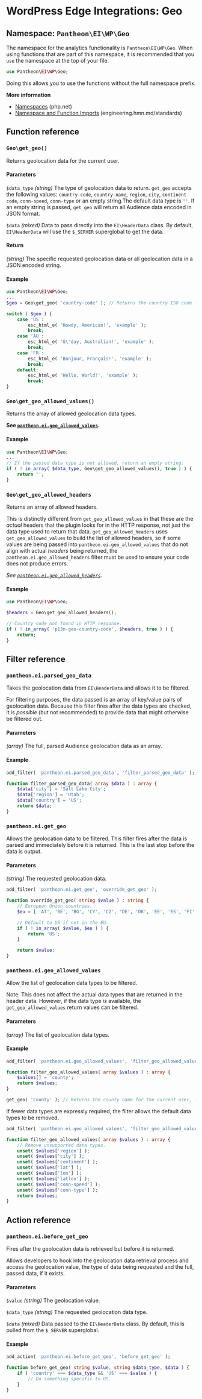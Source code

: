 # WordPress Edge Integrations: Geo

## Namespace: `Pantheon\EI\WP\Geo`

The namespace for the analytics functionality is `Pantheon\EI\WP\Geo`. When using functions that are part of this namespace, it is recommended that you `use` the namespace at the top of your file.

```php
use Pantheon\EI\WP\Geo;
```

Doing this allows you to use the functions without the full namespace prefix. 

**More information**
* [Namespaces](https://www.php.net/manual/en/language.namespaces.php) (php.net)
* [Namespace and Function Imports](https://engineering.hmn.md/standards/style/php/#namespace-and-function-imports) (engineering.hmn.md/standards)

## Function reference

### `Geo\get_geo()`

Returns geolocation data for the current user.

#### Parameters

`$data_type` _(string)_ The type of geolocation data to return. `get_geo` accepts the following values: `country-code`, `country-name`, `region`, `city`, `continent-code`, `conn-speed`, `conn-type` or an empty string.The default data type is `''`. If an empty string is passed, `get_geo` will return all Audience data encoded in JSON format.

`$data` _(mixed)_ Data to pass directly into the `EI\HeaderData` class. By default, `EI\HeaderData` will use the `$_SERVER` superglobal to get the data.

#### Return

_(string)_ The specific requested geolocation data or all geolocation data in a JSON encoded string.

#### Example

```php
use Pantheon\EI\WP\Geo;
...
$geo = Geo\get_geo( 'country-code' ); // Returns the country ISO code for the current user, e.g. 'US'.

switch ( $geo ) {
	case 'US':
		esc_html_e( 'Howdy, American!', 'example' );
		break;
	case 'AU':
		esc_html_e( 'G\'day, Australian!', 'example' );
		break;
	case 'FR':
		esc_html_e( 'Bonjour, Français!', 'example' );
		break;
	default:
		esc_html_e( 'Hello, World!', 'example' );
		break;
}
```

### `Geo\get_geo_allowed_values()`

Returns the array of allowed geolocation data types.

__See [`pantheon.ei.geo_allowed_values`](#pantheon.ei.geo_allowed_values).__

#### Example

```php
use Pantheon\EI\WP\Geo;
...
// If the passed data type is not allowed, return an empty string.
if ( ! in_array( $data_type, Geo\get_geo_allowed_values(), true ) ) {
	return '';
}
```

### `Geo\get_geo_allowed_headers`

Returns an array of allowed headers.

This is distinctly different from `get_geo_allowed_values` in that these are the _actual_ headers that the plugin looks for in the HTTP response, not just the data type used to return that data. `get_geo_allowed_headers` uses `get_geo_allowed_values` to build the list of allowed headers, so if some values are being passed into `pantheon.ei.geo_allowed_values` that do not align with actual _headers_ being returned, the `pantheon.ei.geo_allowed_headers` filter must be used to ensure your code does not produce errors.

_See [`pantheon.ei.geo_allowed_headers`](#pantheoneigeoallowedheaders)._

#### Example

```php
use Pantheon\EI\WP\Geo;

$headers = Geo\get_geo_allowed_headers();

// Country code not found in HTTP response.
if ( ! in_array( 'p13n-geo-country-code', $headers, true ) ) {
	return;
}
```

## Filter reference

### `pantheon.ei.parsed_geo_data`

Takes the geolocation data from `EI\HeaderData` and allows it to be filtered.

For filtering purposes, the data passed is an array of key/value pairs of geolocation data. Because this filter fires after the data types are checked, it is _possible_ (but not recommended) to provide data that might otherwise be filtered out.

#### Parameters

_(array)_ The full, parsed Audience geolocation data as an array.

#### Example

```php
add_filter( 'pantheon.ei.parsed_geo_data', 'filter_parsed_geo_data' );

function filter_parsed_geo_data( array $data ) : array {
	$data['city'] = 'Salt Lake City';
	$data['region'] = 'Utah';
	$data['country'] = 'US';
	return $data;
}
```

### `pantheon.ei.get_geo`

Allows the geolocation data to be filtered. This filter fires after the data is parsed and immediately before it is returned. This is the last stop before the data is output.

#### Parameters

_(string)_ The requested geolocation data.

```php
add_filter( 'pantheon.ei.get_geo', 'override_get_geo' );

function override_get_geo( string $value ) : string {
	// European Union countries.
	$eu = [ 'AT', 'BE', 'BG', 'CY', 'CZ', 'DE', 'DK', 'EE', 'ES', 'FI', 'FR', 'GB', 'GR', 'HR', 'HU', 'IE', 'IT', 'LV', 'LT', 'LU', 'MT', 'NL', 'PL', 'PT', 'RO', 'SK', 'SI', 'SE' ];

	// Default to US if not in the EU.
	if ( ! in_array( $value, $eu ) ) {
		return 'US';
	}

	return $value;
}
```

### `pantheon.ei.geo_allowed_values`

Allow the list of geolocation data types to be filtered.

Note: This does not affect the actual data types that are returned in the header data. However, if the data type _is_ available, the `get_geo_allowed_values` return values can be filtered.

#### Parameters

_(array)_ The list of geolocation data types.

#### Example

```php
add_filter( 'pantheon.ei.geo_allowed_values', 'filter_geo_allowed_values' );

function filter_geo_allowed_values( array $values ) : array {
	$values[] = 'county';
	return $values;
}

get_geo( 'county' ); // Returns the county name for the current user, if available.
```

If fewer data types are expressly required, the filter allows the default data types to be removed.

```php
add_filter( 'pantheon.ei.geo_allowed_values', 'filter_geo_allowed_values' );

function filter_geo_allowed_values( array $values ) : array {
	// Remove unsupported data types.
	unset( $values['region'] );
	unset( $values['city'] );
	unset( $values['continent'] );
	unset( $values['lat'] );
	unset( $values['lon'] );
	unset( $values['latlon'] );
	unset( $values['conn-speed'] );
	unset( $values['conn-type'] );
	return $values;
}
```

## Action reference

### `pantheon.ei.before_get_geo`

Fires after the geolocation data is retrieved but before it is returned.

Allows developers to hook into the geolocation data retrieval process and access the geolocation value, the type of data being requested and the full, passed data, if it exists.

#### Parameters

`$value` _(string)_ The geolocation value.

`$data_type` _(string)_ The requested geolocation data type.

`$data` _(mixed)_ Data passed to the `EI\HeaderData` class. By default, this is pulled from the `$_SERVER` superglobal.

#### Example
```php
add_action( 'pantheon.ei.before_get_geo', 'before_get_geo' );

function before_get_geo( string $value, string $data_type, $data ) {
	if ( 'country' === $data_type && 'US' === $value ) {
		// Do something specific to US.
	}
}
```
